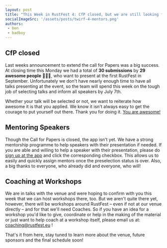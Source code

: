 ```yaml
---
layout: post
title: "This Week in RustFest 4: CfP closed, but we are still looking for mentors"
socialImageSrc: '/assets/posts/twirf-4-mentors.png'
authors:
 - ben
 - badboy
---
```


## CfP closed

Last weeks announcement to extend the call for Papers was a big success. At closing time this Monday we had a total of <strong>30 submissions</strong> by <strong>29 awesome people</strong> 🎉🎊🎉, who want to present at the first RustFest in September. Unfortunately we don't have nearly enough time to have all talks presenting at the event, so the team will spend this week on the tough job of selecting talks and inform all speakers by July 7th.

Whether your talk will be selected or not, we want to reiterate how awesome it is that you applied. We know it isn't always easy to get the courage to put yourself out there. Thank you for doing it. [You are awesome!](http://weareallaweso.me/)


## Mentoring Speakers

Though the Call for Papers is closed, the app isn't yet. We have a strong mentorship programme to help speakers with their presentation if needed. If you are able and willing to help a speaker with their presentation, please do [sign up at the app](http://cfp.rustfest.eu) and click the corresponding checkbox. This allows us to easily and quickly assign mentors once the preselection status is over. Also, a big thanks to everyone, who already did and everyone, who will!


## Coaching at Workshops

We are in talks with the venue and were hoping to confirm with you this week that we can host workshops there, too. But we aren't quite there yet, however, there will be workshops around RustFest – even if not at our venue directly – and for that we'll need Coaches. So if you have an idea for a workshop you'd like to give, coordinate or help in the making of the material or just want to help coach at a workshop itself, please email us at: <coaching@rustfest.eu> !


That's it from here, stay tuned to learn more about the venue, future sponsors and the final schedule soon!
